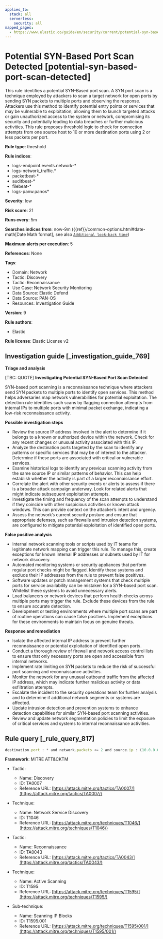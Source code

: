 ```yaml
---
applies_to:
  stack: all
  serverless:
    security: all
mapped_pages:
  - https://www.elastic.co/guide/en/security/current/potential-syn-based-port-scan-detected.html
---
```


# Potential SYN-Based Port Scan Detected [potential-syn-based-port-scan-detected]

This rule identifies a potential SYN-Based port scan. A SYN port scan is a technique employed by attackers to scan a target network for open ports by sending SYN packets to multiple ports and observing the response. Attackers use this method to identify potential entry points or services that may be vulnerable to exploitation, allowing them to launch targeted attacks or gain unauthorized access to the system or network, compromising its security and potentially leading to data breaches or further malicious activities. This rule proposes threshold logic to check for connection attempts from one source host to 10 or more destination ports using 2 or less packets per port.

**Rule type**: threshold

**Rule indices**:

* logs-endpoint.events.network-*
* logs-network_traffic.*
* packetbeat-*
* auditbeat-*
* filebeat-*
* logs-panw.panos*

**Severity**: low

**Risk score**: 21

**Runs every**: 5m

**Searches indices from**: now-9m ({{ref}}/common-options.html#date-math[Date Math format], see also [`Additional look-back time`](docs-content://solutions/security/detect-and-alert/create-detection-rule.md#rule-schedule))

**Maximum alerts per execution**: 5

**References**: None

**Tags**:

* Domain: Network
* Tactic: Discovery
* Tactic: Reconnaissance
* Use Case: Network Security Monitoring
* Data Source: Elastic Defend
* Data Source: PAN-OS
* Resources: Investigation Guide

**Version**: 9

**Rule authors**:

* Elastic

**Rule license**: Elastic License v2

## Investigation guide [_investigation_guide_769]

**Triage and analysis**

[TBC: QUOTE]
**Investigating Potential SYN-Based Port Scan Detected**

SYN-based port scanning is a reconnaissance technique where attackers send SYN packets to multiple ports to identify open services. This method helps adversaries map network vulnerabilities for potential exploitation. The detection rule identifies such scans by flagging connection attempts from internal IPs to multiple ports with minimal packet exchange, indicating a low-risk reconnaissance activity.

**Possible investigation steps**

* Review the source IP address involved in the alert to determine if it belongs to a known or authorized device within the network. Check for any recent changes or unusual activity associated with this IP.
* Analyze the destination ports targeted by the scan to identify any patterns or specific services that may be of interest to the attacker. Determine if these ports are associated with critical or vulnerable services.
* Examine historical logs to identify any previous scanning activity from the same source IP or similar patterns of behavior. This can help establish whether the activity is part of a larger reconnaissance effort.
* Correlate the alert with other security events or alerts to assess if there is a broader attack campaign underway. Look for related alerts that might indicate subsequent exploitation attempts.
* Investigate the timing and frequency of the scan attempts to understand if they coincide with other suspicious activities or known attack windows. This can provide context on the attacker’s intent and urgency.
* Assess the network’s current security posture and ensure that appropriate defenses, such as firewalls and intrusion detection systems, are configured to mitigate potential exploitation of identified open ports.

**False positive analysis**

* Internal network scanning tools or scripts used by IT teams for legitimate network mapping can trigger this rule. To manage this, create exceptions for known internal IP addresses or subnets used by IT for network discovery.
* Automated monitoring systems or security appliances that perform regular port checks might be flagged. Identify these systems and exclude their IP addresses from the rule to prevent false positives.
* Software updates or patch management systems that check multiple ports for service availability can be mistaken for a SYN-based port scan. Whitelist these systems to avoid unnecessary alerts.
* Load balancers or network devices that perform health checks across multiple ports may trigger the rule. Exclude these devices from the rule to ensure accurate detection.
* Development or testing environments where multiple port scans are part of routine operations can cause false positives. Implement exceptions for these environments to maintain focus on genuine threats.

**Response and remediation**

* Isolate the affected internal IP address to prevent further reconnaissance or potential exploitation of identified open ports.
* Conduct a thorough review of firewall and network access control lists to ensure that only necessary ports are open and accessible from internal networks.
* Implement rate limiting on SYN packets to reduce the risk of successful port scanning and reconnaissance activities.
* Monitor the network for any unusual outbound traffic from the affected IP address, which may indicate further malicious activity or data exfiltration attempts.
* Escalate the incident to the security operations team for further analysis and to determine if additional network segments or systems are affected.
* Update intrusion detection and prevention systems to enhance detection capabilities for similar SYN-based port scanning activities.
* Review and update network segmentation policies to limit the exposure of critical services and systems to internal reconnaissance activities.


## Rule query [_rule_query_817]

```js
destination.port : * and network.packets <= 2 and source.ip : (10.0.0.0/8 or 172.16.0.0/12 or 192.168.0.0/16)
```

**Framework**: MITRE ATT&CKTM

* Tactic:

    * Name: Discovery
    * ID: TA0007
    * Reference URL: [https://attack.mitre.org/tactics/TA0007/](https://attack.mitre.org/tactics/TA0007/)

* Technique:

    * Name: Network Service Discovery
    * ID: T1046
    * Reference URL: [https://attack.mitre.org/techniques/T1046/](https://attack.mitre.org/techniques/T1046/)

* Tactic:

    * Name: Reconnaissance
    * ID: TA0043
    * Reference URL: [https://attack.mitre.org/tactics/TA0043/](https://attack.mitre.org/tactics/TA0043/)

* Technique:

    * Name: Active Scanning
    * ID: T1595
    * Reference URL: [https://attack.mitre.org/techniques/T1595/](https://attack.mitre.org/techniques/T1595/)

* Sub-technique:

    * Name: Scanning IP Blocks
    * ID: T1595.001
    * Reference URL: [https://attack.mitre.org/techniques/T1595/001/](https://attack.mitre.org/techniques/T1595/001/)



